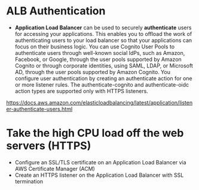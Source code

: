 # ALB Authentication
* **Application Load Balancer** can be used to securely **authenticate** users for accessing your applications. This enables you to offload the work of authenticating users to your load balancer so that your applications can focus on their business logic. You can use Cognito User Pools to authenticate users through well-known social IdPs, such as Amazon, Facebook, or Google, through the user pools supported by Amazon Cognito or through corporate identities, using SAML, LDAP, or Microsoft AD, through the user pools supported by Amazon Cognito. You configure user authentication by creating an authenticate action for one or more listener rules. The authenticate-cognito and authenticate-oidc action types are supported only with HTTPS listeners.

https://docs.aws.amazon.com/elasticloadbalancing/latest/application/listener-authenticate-users.html

# Take the high CPU load off the web servers (HTTPS)
* Configure an SSL/TLS certificate on an Application Load Balancer via AWS Certificate Manager (ACM)
* Create an HTTPS listener on the Application Load Balancer with SSL termination